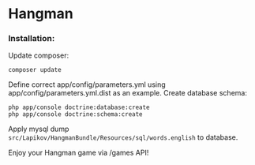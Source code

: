 # Hangman

### Installation:

Update composer:
``` 
composer update 
```
Define correct app/config/parameters.yml using app/config/parameters.yml.dist as an example.
Create database schema:
``` 
php app/console doctrine:database:create 
php app/console doctrine:schema:create 
```
Apply mysql dump `src/Lapikov/HangmanBundle/Resources/sql/words.english` to database.

Enjoy your Hangman game via /games API!

